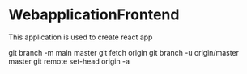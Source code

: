 # WebapplicationFrontend
This application is used to create react app

git branch -m main master
git fetch origin
git branch -u origin/master master
git remote set-head origin -a
